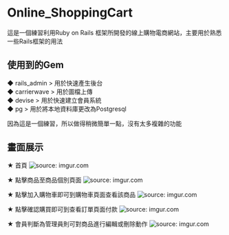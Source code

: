 # Online_ShoppingCart

這是一個練習利用Ruby on Rails 框架所開發的線上購物電商網站，主要用於熟悉一些Rails框架的用法

## 使用到的Gem

◆ rails_admin   > 用於快速產生後台 <br/>
◆ carrierwave   > 用於圖檔上傳     <br/>
◆ devise        > 用於快速建立會員系統   <br/>
◆ pg            > 用於將本地資料庫更改為Postgresql


因為這是一個練習，所以做得稍微簡單一點，沒有太多複雜的功能

## 畫面展示

★ 首頁
<img src="https://imgur.com/a/o7IXdry" title="source: imgur.com" />



★ 點擊商品至商品個別頁面
<img src="https://imgur.com/a/UoZA27x" title="source: imgur.com" />


★ 點擊加入購物車即可到購物車頁面查看該商品
<img src="https://imgur.com/a/AutP8f9" title="source: imgur.com" />


★ 點擊確認購買即可到查看訂單頁面付款
<img src="https://imgur.com/a/7EDEHdV" title="source: imgur.com" />


★ 會員判斷為管理員則可對商品進行編輯或刪除動作
<img src="https://imgur.com/a/icwUi9c" title="source: imgur.com" />
